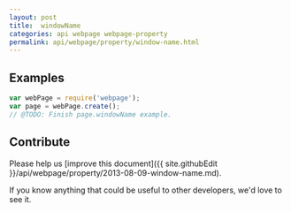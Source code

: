 ```yaml
---
layout: post
title:  windowName
categories: api webpage webpage-property
permalink: api/webpage/property/window-name.html
---
```


## Examples

```javascript
var webPage = require('webpage');
var page = webPage.create();
// @TODO: Finish page.windowName example.
```

## Contribute

Please help us [improve this document]({{ site.githubEdit }}/api/webpage/property/2013-08-09-window-name.md).

If you know anything that could be useful to other developers, we'd love to see it.


